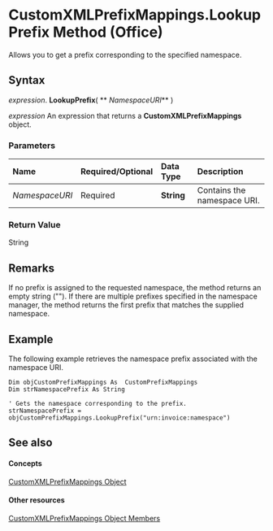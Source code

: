 
# CustomXMLPrefixMappings.LookupPrefix Method (Office)

Allows you to get a prefix corresponding to the specified namespace. 


## Syntax

 _expression_. **LookupPrefix**( ** _NamespaceURI_** )

 _expression_ An expression that returns a **CustomXMLPrefixMappings** object.


### Parameters



|**Name**|**Required/Optional**|**Data Type**|**Description**|
|:-----|:-----|:-----|:-----|
| _NamespaceURI_|Required|**String**|Contains the namespace URI.|

### Return Value

String


## Remarks

If no prefix is assigned to the requested namespace, the method returns an empty string (""). If there are multiple prefixes specified in the namespace manager, the method returns the first prefix that matches the supplied namespace.


## Example

The following example retrieves the namespace prefix associated with the namespace URI. 


```
Dim objCustomPrefixMappings As  CustomPrefixMappings 
Dim strNamespacePrefix As String 
 
' Gets the namespace corresponding to the prefix. 
strNamespacePrefix = objCustomPrefixMappings.LookupPrefix("urn:invoice:namespace") 

```


## See also


#### Concepts


[CustomXMLPrefixMappings Object](7da5e1df-a436-ab54-4ea0-270f3edaf240.md)
#### Other resources


[CustomXMLPrefixMappings Object Members](03fb6754-794d-2c9d-5775-8265e3bcb8e9.md)